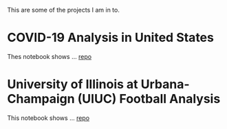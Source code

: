This are some of the projects I am in to.

# COVID-19 Analysis in United States
Thes notebook shows ...
[repo](https://github.com/jralbarracin1/microproject-covid-data-from-github)

# University of Illinois at Urbana-Champaign (UIUC) Football Analysis
This notebook shows ...
[repo](https://github.com/jralbarracin1/microproject-illini-football-scores)